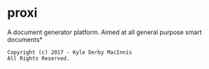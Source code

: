 # proxi
A document generator platform. Aimed at all general purpose smart documents*


	Copyright (c) 2017 - Kyle Derby MacInnis
	All Rights Reserved.

